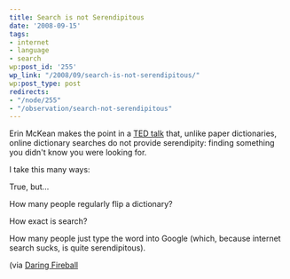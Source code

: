 ```yaml
---
title: Search is not Serendipitous
date: '2008-09-15'
tags:
- internet
- language
- search
wp:post_id: '255'
wp_link: "/2008/09/search-is-not-serendipitous/"
wp:post_type: post
redirects:
- "/node/255"
- "/observation/search-not-serendipitous"
---
```


Erin McKean makes the point in a [TED talk](http://www.ted.com/index.php/talks/erin_mckean_redefines_the_dictionary.html) that, unlike paper dictionaries, online dictionary searches do not provide serendipity: finding something you didn't know you were looking for.

I take this many ways:

True, but...

How many people regularly flip a dictionary?

How exact is search?

How many people just type the word into Google (which, because internet search sucks, is quite serendipitous).

(via [Daring Fireball](http://daringfireball.net/linked/2008/09/10/mckean-lexicography)
